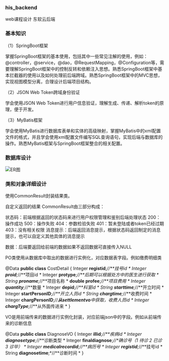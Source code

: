 ### his_backend

web课程设计 东软云后端

### 基本知识

（1）SpringBoot框架

掌握SpringBoot框架的基本使用，包括其中一些常见注解的使用，例如：@controller，@service，@dao，@RequestMapping，@Configuration等，需要理解SpringBoot框架中的控制反转和依赖注入思想。熟悉SpringBoot框架中基本拦截器的使用以及如何处理前后端跨域。熟悉SpringBoot框架中的MVC思想，实现视图模型分离，合理设计后端项目结构。

（2）JSON Web Token跨域身份验证

学会使用JSON Web Token进行用户信息验证，理解生成、传递、解析token的原理，便于开发。

（3）MyBatis框架

学会使用MyBatis进行数据库表单和实体的高级映射，掌握MyBatis中的xml配置文件的格式，并且学会使用xml配置文件编写SQL查询语句，实现后端与数据库的操作。熟悉MyBatis框架与SpringBoot框架整合的相关配置。



### 数据库设计



![ER图](images\ER图.png)

### 类和对象详细设计

使用CommonResult封装结果类。

自定义返回的结果
 CommonResult由三部分构成：

状态码：前端根据返回的状态码来进行用户权限管理和鉴别后端处理状态
        200：操作成功
        500：操作失败
        404：参数检验失败
        401：暂未登陆或者token已经过期
        403：没有相关权限
 消息提示：后端返回消息提示，根据状态码返回制定的消息提示，也可以自定义其他具体的消息提示

数据：后端要返回给前端的数据如果不返回数据可直接传入NULL

PO类使用从数据库中取出的数据进行实例化，对应数据表字段。例如缴费明细类

@Data
 **public class** CostDetail {
   Integer **registid**;*//**挂号id
\*   Integer **proid**;*//**项目id
\*   Integer **protype**;*//**后期可以根据处方中的医生进行获取
\*   String **proname**;*//**项目名称
\*   **double profee**;*//**项目费用
\*   Integer **quantity**;*//**数量
\*   Integer **depid**;*//**科室id
\*   String **starttime**;*//**开立时间
\*   Integer **startPersonID**;*//**开立人员id
\*   String **chargtime**;*//**收费时间
\*   Integer **chargPersonID**;*//**从settlementvo**中获取，收费人员id
\*   Integer **chargType**;*//**从外面传进来
\* }

 

VO是用前端传来的数据进行实例化封装，对应前端json中的字段。例如从前端传来的诊断信息

@Data
 **public class** DiagnoseVO {
   Integer **illid**;*//**疾病id
\*   Integer **diagnosetype**;*//**诊断类型
\*   Integer **finaldiagnose**;*//**确诊号（1* *待诊 2* *已诊 3* *诊毕）
\*   Integer **medicalrecordid**;*//**病历号
\*   Integer **registid**;*//**挂号id
\*   String **diagnosetime**;*//**诊断时间
\* }

